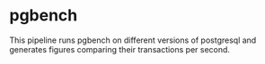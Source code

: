 # pgbench

This pipeline runs pgbench on different versions of postgresql and generates figures comparing their transactions per second.
